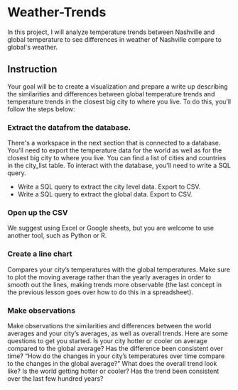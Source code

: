 # Weather-Trends
In this project, I will analyze temperature trends between Nashville and global temperature to see differences in weather of Nashville compare to global's weather. 

## Instruction

Your goal will be to create a visualization and prepare a write up describing the similarities and differences between global temperature trends and temperature trends in the closest big city to where you live. To do this, you’ll follow the steps below:

### Extract the datafrom the database. 
There's a workspace in the next section that is connected to a database. You’ll need to export the temperature data for the world as well as for the closest big city to where you live. You can find a list of cities and countries in the city_list table. To interact with the database, you'll need to write a SQL query.
- Write a SQL query to extract the city level data. Export to CSV.
- Write a SQL query to extract the global data. Export to CSV.
### Open up the CSV 
We suggest using Excel or Google sheets, but you are welcome to use another tool, such as Python or R.
### Create a line chart 
Compares your city’s temperatures with the global temperatures. Make sure to plot the moving average rather than the yearly averages in order to smooth out the lines, making trends more observable (the last concept in the previous lesson goes over how to do this in a spreadsheet).
### Make observations 
Make observations the similarities and differences between the world averages and your city’s averages, as well as overall trends. Here are some questions to get you started.
Is your city hotter or cooler on average compared to the global average? Has the difference been consistent over time?
“How do the changes in your city’s temperatures over time compare to the changes in the global average?”
What does the overall trend look like? Is the world getting hotter or cooler? Has the trend been consistent over the last few hundred years?
